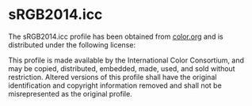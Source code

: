 # sRGB2014.icc
The sRGB2014.icc profile has been obtained from [color.org](http://color.org/srgbprofiles.xalter#v2) and is distributed under the following license:

This profile is made available by the International Color Consortium, and may be copied, distributed, embedded, made, used, and sold without restriction. Altered versions of this profile shall have the original identification and copyright information removed and shall not be misrepresented as the original profile.